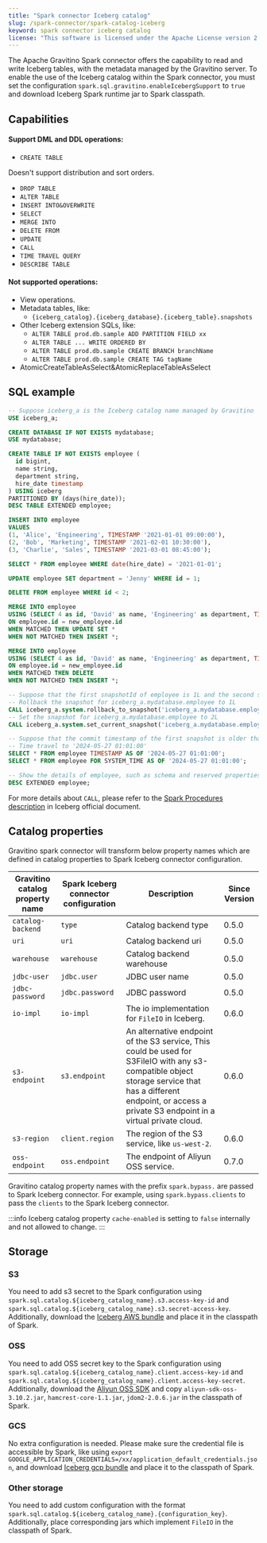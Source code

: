 ```yaml
---
title: "Spark connector Iceberg catalog"
slug: /spark-connector/spark-catalog-iceberg
keyword: spark connector iceberg catalog
license: "This software is licensed under the Apache License version 2."
---
```


The Apache Gravitino Spark connector offers the capability to read and write Iceberg tables, with the metadata managed by the Gravitino server. To enable the use of the Iceberg catalog within the Spark connector, you must set the configuration `spark.sql.gravitino.enableIcebergSupport` to `true` and download Iceberg Spark runtime jar to Spark classpath.

## Capabilities

#### Support DML and DDL operations:

- `CREATE TABLE`

Doesn't support distribution and sort orders.

- `DROP TABLE`
- `ALTER TABLE`
- `INSERT INTO&OVERWRITE`
- `SELECT`
- `MERGE INTO`
- `DELETE FROM`
- `UPDATE`
- `CALL`
- `TIME TRAVEL QUERY`
- `DESCRIBE TABLE`

#### Not supported operations:

- View operations.
- Metadata tables, like:
  - `{iceberg_catalog}.{iceberg_database}.{iceberg_table}.snapshots`
- Other Iceberg extension SQLs, like:
  - `ALTER TABLE prod.db.sample ADD PARTITION FIELD xx`
  - `ALTER TABLE ... WRITE ORDERED BY`
  - `ALTER TABLE prod.db.sample CREATE BRANCH branchName`
  - `ALTER TABLE prod.db.sample CREATE TAG tagName`
- AtomicCreateTableAsSelect&AtomicReplaceTableAsSelect

## SQL example

```sql
-- Suppose iceberg_a is the Iceberg catalog name managed by Gravitino
USE iceberg_a;

CREATE DATABASE IF NOT EXISTS mydatabase;
USE mydatabase;

CREATE TABLE IF NOT EXISTS employee (
  id bigint,
  name string,
  department string,
  hire_date timestamp
) USING iceberg
PARTITIONED BY (days(hire_date));
DESC TABLE EXTENDED employee;

INSERT INTO employee
VALUES
(1, 'Alice', 'Engineering', TIMESTAMP '2021-01-01 09:00:00'),
(2, 'Bob', 'Marketing', TIMESTAMP '2021-02-01 10:30:00'),
(3, 'Charlie', 'Sales', TIMESTAMP '2021-03-01 08:45:00');

SELECT * FROM employee WHERE date(hire_date) = '2021-01-01';

UPDATE employee SET department = 'Jenny' WHERE id = 1;

DELETE FROM employee WHERE id < 2;

MERGE INTO employee
USING (SELECT 4 as id, 'David' as name, 'Engineering' as department, TIMESTAMP '2021-04-01 09:00:00' as hire_date) as new_employee
ON employee.id = new_employee.id
WHEN MATCHED THEN UPDATE SET *
WHEN NOT MATCHED THEN INSERT *;

MERGE INTO employee
USING (SELECT 4 as id, 'David' as name, 'Engineering' as department, TIMESTAMP '2021-04-01 09:00:00' as hire_date) as new_employee
ON employee.id = new_employee.id
WHEN MATCHED THEN DELETE
WHEN NOT MATCHED THEN INSERT *;

-- Suppose that the first snapshotId of employee is 1L and the second snapshotId is 2L
-- Rollback the snapshot for iceberg_a.mydatabase.employee to 1L
CALL iceberg_a.system.rollback_to_snapshot('iceberg_a.mydatabase.employee', 1);
-- Set the snapshot for iceberg_a.mydatabase.employee to 2L
CALL iceberg_a.system.set_current_snapshot('iceberg_a.mydatabase.employee', 2);

-- Suppose that the commit timestamp of the first snapshot is older than '2024-05-27 01:01:00'
-- Time travel to '2024-05-27 01:01:00'
SELECT * FROM employee TIMESTAMP AS OF '2024-05-27 01:01:00';
SELECT * FROM employee FOR SYSTEM_TIME AS OF '2024-05-27 01:01:00';

-- Show the details of employee, such as schema and reserved properties(like location, current-snapshot-id, provider, format, format-version, etc)
DESC EXTENDED employee;
```

For more details about `CALL`, please refer to the [Spark Procedures description](https://iceberg.apache.org/docs/1.5.2/spark-procedures/#spark-procedures) in Iceberg official document. 

## Catalog properties

Gravitino spark connector will transform below property names which are defined in catalog properties to Spark Iceberg connector configuration.

| Gravitino catalog property name | Spark Iceberg connector configuration | Description                                                                                                                                                                                                         | Since Version |
|---------------------------------|---------------------------------------|---------------------------------------------------------------------------------------------------------------------------------------------------------------------------------------------------------------------|---------------|
| `catalog-backend`               | `type`                                | Catalog backend type                                                                                                                                                                                                | 0.5.0         |
| `uri`                           | `uri`                                 | Catalog backend uri                                                                                                                                                                                                 | 0.5.0         |
| `warehouse`                     | `warehouse`                           | Catalog backend warehouse                                                                                                                                                                                           | 0.5.0         |
| `jdbc-user`                     | `jdbc.user`                           | JDBC user name                                                                                                                                                                                                      | 0.5.0         |
| `jdbc-password`                 | `jdbc.password`                       | JDBC password                                                                                                                                                                                                       | 0.5.0         |
| `io-impl`                       | `io-impl`                             | The io implementation for `FileIO` in Iceberg.                                                                                                                                                                      | 0.6.0         |
| `s3-endpoint`                   | `s3.endpoint`                         | An alternative endpoint of the S3 service, This could be used for S3FileIO with any s3-compatible object storage service that has a different endpoint, or access a private S3 endpoint in a virtual private cloud. | 0.6.0         | 
| `s3-region`                     | `client.region`                       | The region of the S3 service, like `us-west-2`.                                                                                                                                                                     | 0.6.0         |
| `oss-endpoint`                  | `oss.endpoint`                        | The endpoint of Aliyun OSS service.                                                                                                                                                                                 | 0.7.0         |

Gravitino catalog property names with the prefix `spark.bypass.` are passed to Spark Iceberg connector. For example, using `spark.bypass.clients` to pass the `clients` to the Spark Iceberg connector.

:::info
Iceberg catalog property `cache-enabled` is setting to `false` internally and not allowed to change.
:::

## Storage

### S3

You need to add s3 secret to the Spark configuration using `spark.sql.catalog.${iceberg_catalog_name}.s3.access-key-id` and `spark.sql.catalog.${iceberg_catalog_name}.s3.secret-access-key`. Additionally, download the [Iceberg AWS bundle](https://mvnrepository.com/artifact/org.apache.iceberg/iceberg-aws-bundle) and place it in the classpath of Spark.

### OSS

You need to add OSS secret key to the Spark configuration using `spark.sql.catalog.${iceberg_catalog_name}.client.access-key-id` and `spark.sql.catalog.${iceberg_catalog_name}.client.access-key-secret`. Additionally, download the [Aliyun OSS SDK](https://gosspublic.alicdn.com/sdks/java/aliyun_java_sdk_3.10.2.zip) and copy `aliyun-sdk-oss-3.10.2.jar`, `hamcrest-core-1.1.jar`, `jdom2-2.0.6.jar` in the classpath of Spark.

### GCS

No extra configuration is needed. Please make sure the credential file is accessible by Spark, like using `export GOOGLE_APPLICATION_CREDENTIALS=/xx/application_default_credentials.json`, and download [Iceberg gcp bundle](https://mvnrepository.com/artifact/org.apache.iceberg/iceberg-gcp-bundle) and place it to the classpath of Spark.

### Other storage

You need to add custom configuration with the format `spark.sql.catalog.${iceberg_catalog_name}.{configuration_key}`. Additionally, place corresponding jars which implement `FileIO` in the classpath of Spark.
